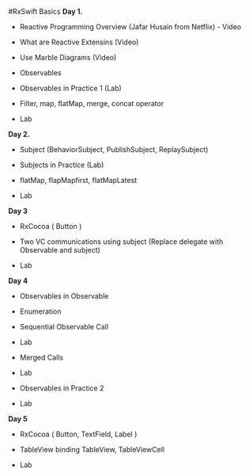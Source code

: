
#RxSwift Basics
**Day 1.**

- Reactive Programming Overview (Jafar Husain from Netflix) - Video

- What are Reactive Extensins (Video)

- Use Marble Diagrams (Video)

- Observables

- Observables in Practice 1 (Lab)

- Filter, map, flatMap, merge, concat operator

- Lab

**Day 2.**

- Subject (BehaviorSubject, PublishSubject, ReplaySubject)

- Subjects in Practice (Lab)

- flatMap, flapMapfirst, flatMapLatest

- Lab

**Day 3**


- RxCocoa ( Button )

- Two VC communications using subject (Replace delegate with Observable and subject)

- Lab

**Day 4**


- Observables in Observable

- Enumeration

- Sequential Observable Call

- Lab

- Merged Calls

- Lab

- Observables in Practice 2

- Lab

**Day 5**


- RxCocoa ( Button, TextField, Label )

- TableView binding TableView, TableViewCell

- Lab

